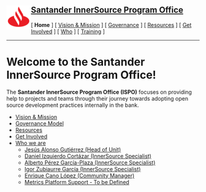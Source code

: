 <h2>
 <a href="/README.md">
   <img alt="Santander" src="/assets/img/santander.png" align="left" width="64" height="64" />
   Santander InnerSource Program Office
 </a>
</h2>

[ **Home** ] [ [Vision & Mission](/doc/vision-and-mission.md) ] [ [Governance](/doc/governance.md) ] [ [Resources](/doc/resources.md) ] [ [Get Involved](/doc/get-involved.md) ] [ [Who](/doc/who.md) ] [ [Training](/doc/training.md) ]

---

# Welcome to the Santander InnerSource Program Office!

The **Santander InnerSource Program Office (ISPO)** focuses on providing help to projects and teams through their journey towards adopting open source development practices internally in the bank.

* [Vision & Mission](/doc/vision-and-mission.md)
* [Governance Model](/doc/governance.md)
* [Resources](/doc/resources.md)
* [Get Involved](/doc/get-involved.md)
* [Who we are](/doc/who.md)
  - [Jesús Alonso Gutiérrez (Head of Unit)](/doc/who.md#head-of-unit)
  - [Daniel Izquierdo Cortázar (InnerSource Specialist)](/doc/who.md#innerSource-specialists)
  - [Alberto Pérez García-Plaza (InnerSource Specialist)](/doc/who.md#innerSource-specialists)
  - [Igor Zubiaurre García (InnerSource Specialist)](/doc/who.md#innerSource-specialists)
  - [Enrique Cano López (Community Manager)](/doc/who.md#community-manager--evangelist)
  - [Metrics Platform Support - To be Defined](/doc/who.md#metrics-platform-support)

